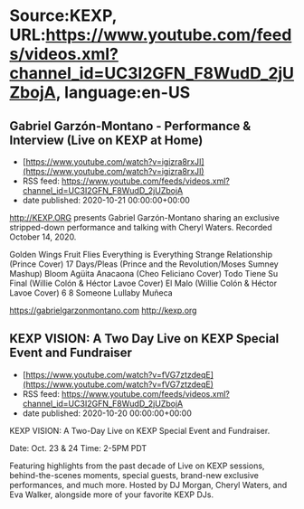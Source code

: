 # Source:KEXP, URL:https://www.youtube.com/feeds/videos.xml?channel_id=UC3I2GFN_F8WudD_2jUZbojA, language:en-US

## Gabriel Garzón-Montano - Performance & Interview (Live on KEXP at Home)
 - [https://www.youtube.com/watch?v=igizra8rxJI](https://www.youtube.com/watch?v=igizra8rxJI)
 - RSS feed: https://www.youtube.com/feeds/videos.xml?channel_id=UC3I2GFN_F8WudD_2jUZbojA
 - date published: 2020-10-21 00:00:00+00:00

http://KEXP.ORG presents Gabriel Garzón-Montano sharing an exclusive stripped-down performance and talking with Cheryl Waters. Recorded October 14, 2020.

Golden Wings
Fruit Flies
Everything is Everything
Strange Relationship (Prince Cover)
17 Days/Pleas (Prince and the Revolution/Moses Sumney Mashup)
Bloom
Agüita
Anacaona (Cheo Feliciano Cover)
Todo Tiene Su Final (Willie Colón & Héctor Lavoe Cover)
El Malo (Willie Colón & Héctor Lavoe Cover)
6 8
Someone
Lullaby
Muñeca

https://gabrielgarzonmontano.com
http://kexp.org

## KEXP VISION: A Two Day Live on KEXP Special Event and Fundraiser
 - [https://www.youtube.com/watch?v=fVG7ztzdeqE](https://www.youtube.com/watch?v=fVG7ztzdeqE)
 - RSS feed: https://www.youtube.com/feeds/videos.xml?channel_id=UC3I2GFN_F8WudD_2jUZbojA
 - date published: 2020-10-20 00:00:00+00:00

KEXP VISION: A Two-Day Live on KEXP Special Event and Fundraiser.

Date: Oct. 23 & 24
Time: 2-5PM PDT

Featuring highlights from the past decade of Live on KEXP sessions, behind-the-scenes moments, special guests, brand-new exclusive performances, and much more. Hosted by DJ Morgan, Cheryl Waters, and Eva Walker, alongside more of your favorite KEXP DJs.

